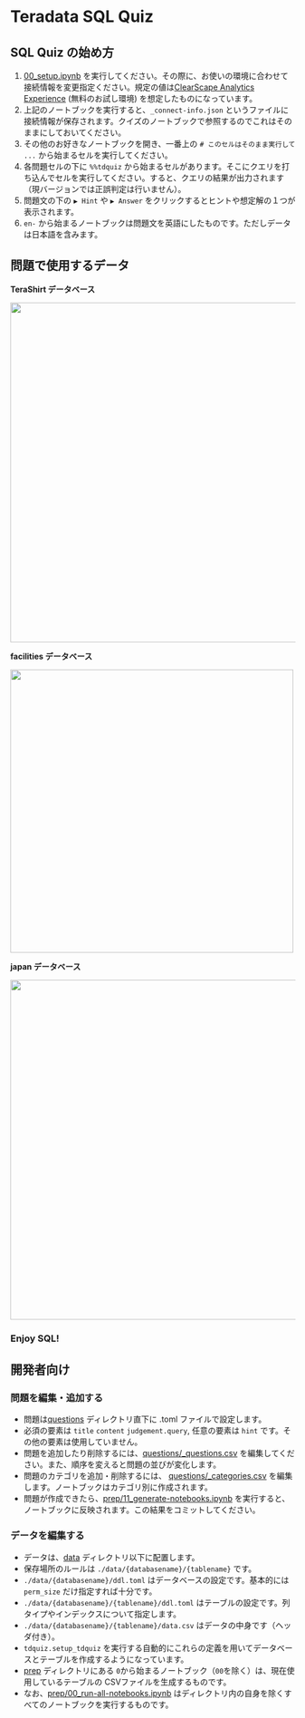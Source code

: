 # Teradata SQL Quiz

## SQL Quiz の始め方

1. [00_setup.ipynb](./00_setup.ipynb) を実行してください。その際に、お使いの環境に合わせて接続情報を変更指定ください。規定の値は[ClearScape Analytics Experience](https://clearscape.teradata.com) (無料のお試し環境) を想定したものになっています。
1. 上記のノートブックを実行すると、`_connect-info.json` というファイルに接続情報が保存されます。クイズのノートブックで参照するのでこれはそのままにしておいてください。
1. その他のお好きなノートブックを開き、一番上の `# このセルはそのまま実行して ...` から始まるセルを実行してください。
1. 各問題セルの下に `%%tdquiz` から始まるセルがあります。そこにクエリを打ち込んでセルを実行してください。すると、クエリの結果が出力されます（現バージョンでは正誤判定は行いません）。
1. 問題文の下の `▶ Hint` や `▶ Answer` をクリックするとヒントや想定解の１つが表示されます。
1. `en-` から始まるノートブックは問題文を英語にしたものです。ただしデータは日本語を含みます。


## 問題で使用するデータ

**TeraShirt データベース**

<image src="./images/Diagram_TeraShirt.png" width="600">

**facilities データベース**

<image src="./images/Diagram_facilities.png" width="500">

**japan データベース**

<image src="./images/Diagram_japan.png" width="600">


### Enjoy SQL!


## 開発者向け

### 問題を編集・追加する

- 問題は[questions](./questions) ディレクトリ直下に .toml ファイルで設定します。
- 必須の要素は `title` `content` `judgement.query`, 任意の要素は `hint` です。その他の要素は使用していません。
- 問題を追加したり削除するには、[questions/_questions.csv](./questions/_questions.csv) を編集してください。また、順序を変えると問題の並びが変化します。
- 問題のカテゴリを追加・削除するには、 [questions/_categories.csv](questions/_categories.csv) を編集します。ノートブックはカテゴリ別に作成されます。
- 問題が作成できたら、[prep/11_generate-notebooks.ipynb](prep/11_generate-notebooks.ipynb) を実行すると、ノートブックに反映されます。この結果をコミットしてください。

### データを編集する

- データは、[data](./data) ディレクトリ以下に配置します。
- 保存場所のルールは `./data/{databasename}/{tablename}` です。
- `./data/{databasename}/ddl.toml` はデータベースの設定です。基本的には `perm_size` だけ指定すれば十分です。
- `./data/{databasename}/{tablename}/ddl.toml` はテーブルの設定です。列タイプやインデックスについて指定します。
- `./data/{databasename}/{tablename}/data.csv` はデータの中身です（ヘッダ付き）。
- `tdquiz.setup_tdquiz` を実行する自動的にこれらの定義を用いてデータベースとテーブルを作成するようになっています。
- [prep](./prep) ディレクトリにある `0`から始まるノートブック（`00`を除く）は、現在使用しているテーブルの CSVファイルを生成するものです。
- なお、[prep/00_run-all-notebooks.ipynb](prep/00_run-all-notebooks.ipynb) はディレクトリ内の自身を除くすべてのノートブックを実行するものです。
